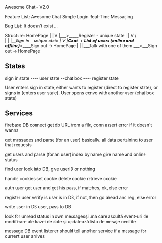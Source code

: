 Awesome Chat - V2.0

Feature List:
Awesome Chat
Simple Login
Real-Time Messaging

Bug List:
It doesn’t exist … 

Structure:
	HomePage
	|
	|
    V
	|___>_____Register - unique state
	|	|
    V   /\
	|   |
	|___Sign in - unique state
	|
    V
	|___Chat -> List of users (online and offline)____>____Sign out -> HomePage
	       |
	       |
	       |___Talk with one of them ___>___Sign out -> HomePage




States
-------


sign in state ---- user state
			--chat box
	         ---- register state

User enters sign in state, either wants to register (direct to register state), or signs in (enters user state). User opens convo with another user (chat box state)



Services
--------

firebase DB connect
	get db URL from a file, conn
	assert error if it doesn't wanna

get messages and parse (for an user)
	basically, all data pertaining to user that requests

get users and parse (for an user)
	index by name
	give name and online status


find user
	look into DB, give userID or nothing

handle cookies
	set cookie
	delete cookie
	retrieve cookie

auth user
	get user and get his pass, if matches, ok, else error

register user
	verify is user is in DB, if not, then go ahead and reg, else error

write user in DB
	user, pass to DB

look for unread status in own messagesși una care ascultă event-uri de modificare ale bazei de date și updatează lista de mesaje necitite

message DB event listener
	should tell another service if a message for current user arrives
